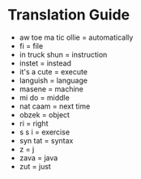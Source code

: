 # Translation Guide
* aw toe ma tic ollie = automatically
* fi = file
* in truck shun = instruction
* instet = instead
* it's a cute = execute
* languish = language
* masene = machine
* mi do = middle
* nat caam = next time
* obzek = object
* ri = right
* s s i = exercise
* syn tat = syntax
* z = j
* zava = java
* zut = just
